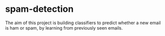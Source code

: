 # spam-detection
The aim of this project is building classifiers to predict whether a new email is ham or spam, by learning from previously seen emails.
